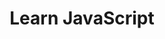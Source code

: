 ---
title: 'Learn JavaScript'
description: 'Learn in an interactive environment. Read short lessons, take notes, and complete challenges directly in your browser.'
link: 'https://learnjavascript.online/'
imageURL: 'https://res.cloudinary.com/dc6mrv5cb/image/upload/v1701194207/personal-resources/learning/learnjavascript.online__flavd9.png'
---